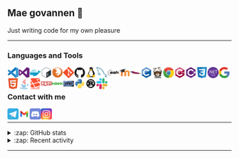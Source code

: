 ## Mae govannen :wave:

Just writing code for my own pleasure

---

### Languages and Tools

<a href="https://code.visualstudio.com/">
  <img align="left" alt="vscode" width="25px" src="https://raw.githubusercontent.com/devicons/devicon/master/icons/vscode/vscode-original.svg"/>
</a>
<a href="https://visualstudio.microsoft.com/">
  <img align="left" alt="visualstudio" width="25px" src="https://raw.githubusercontent.com/devicons/devicon/master/icons/visualstudio/visualstudio-plain.svg"/>
</a>
<a href="https://www.docker.com/">
  <img align="left" alt="docker" width="25px" src="https://raw.githubusercontent.com/devicons/devicon/master/icons/docker/docker-plain.svg"/>
</a>
<a href="https://www.gnu.org/software/bash/">
  <img align="left" alt="bash" width="25px" src="https://raw.githubusercontent.com/devicons/devicon/master/icons/bash/bash-original.svg"/>
</a>
<a href="https://www.mozilla.org/en-US/firefox/new/">
  <img align="left" alt="firefox" width="25px" src="https://raw.githubusercontent.com/devicons/devicon/master/icons/firefox/firefox-plain.svg"/>
</a>
<a href="https://git-scm.com/">
  <img align="left" alt="git" width="25px" src="https://raw.githubusercontent.com/devicons/devicon/master/icons/git/git-original.svg"/>
</a>
<a href="https://github.com/">
  <img align="left" alt="github" width="25px" src="https://raw.githubusercontent.com/devicons/devicon/master/icons/github/github-original.svg"/>
</a>
<a href="https://www.linux.org/">
  <img align="left" alt="linux" width="25px" src="https://raw.githubusercontent.com/devicons/devicon/master/icons/linux/linux-original.svg"/>
</a>
<a href="https://www.mysql.com/">
  <img align="left" alt="mysql" width="25px" src="https://raw.githubusercontent.com/devicons/devicon/master/icons/mysql/mysql-plain.svg"/>
</a>
<a href="https://www.openssh.com/">
  <img align="left" alt="ssh" width="25px" src="https://raw.githubusercontent.com/devicons/devicon/master/icons/ssh/ssh-original-wordmark.svg"/>
</a>
<a href="https://moodle.org/">
  <img align="left" alt="moodle" width="25px" src="https://raw.githubusercontent.com/devicons/devicon/master/icons/moodle/moodle-original.svg"/>
</a>
<a href="https://httpd.apache.org/">
  <img align="left" alt="apache" width="25px" src="https://raw.githubusercontent.com/devicons/devicon/master/icons/apache/apache-original.svg"/>
</a>
<a href="https://en.cppreference.com/w/c/language">
  <img align="left" alt="c" width="25px" src="https://raw.githubusercontent.com/devicons/devicon/master/icons/c/c-original.svg"/>
</a>
<a href="https://getcomposer.org/">
  <img align="left" alt="composer" width="25px" src="https://raw.githubusercontent.com/devicons/devicon/master/icons/composer/composer-original.svg"/>
</a>
<a href="https://www.google.com/chrome/">
  <img align="left" alt="chrome" width="25px" src="https://raw.githubusercontent.com/devicons/devicon/master/icons/chrome/chrome-original.svg"/>
</a>
<a href="https://en.cppreference.com/w/cpp/language">
  <img align="left" alt="cpp" width="25px" src="https://raw.githubusercontent.com/devicons/devicon/master/icons/cplusplus/cplusplus-original.svg"/>
</a>
<a href="https://docs.microsoft.com/en-us/dotnet/csharp/">
  <img align="left" alt="csharp" width="25px" src="https://raw.githubusercontent.com/devicons/devicon/master/icons/csharp/csharp-plain.svg"/>
</a>
<a href="https://www.w3.org/Style/CSS/current-work.en.html">
  <img align="left" alt="css3" width="25px" src="https://raw.githubusercontent.com/devicons/devicon/master/icons/css3/css3-original.svg"/>
</a>
<a href="https://dotnet.microsoft.com/download">
  <img align="left" alt="dotnet" width="25px" src="https://raw.githubusercontent.com/devicons/devicon/master/icons/dotnetcore/dotnetcore-original.svg"/>
</a>
<a href="https://www.google.com/">
  <img align="left" alt="google" width="25px" src="https://raw.githubusercontent.com/devicons/devicon/master/icons/google/google-original.svg"/>
</a>
<a href="https://html.spec.whatwg.org/">
  <img align="left" alt="html5" width="25px" src="https://raw.githubusercontent.com/devicons/devicon/master/icons/html5/html5-original.svg"/>
</a>
<a href="https://www.java.com/">
  <img align="left" alt="java" width="25px" src="https://raw.githubusercontent.com/devicons/devicon/master/icons/java/java-original.svg"/>
</a>
<a href="https://laravel.com/">
  <img align="left" alt="laravel" width="25px" src="https://raw.githubusercontent.com/devicons/devicon/master/icons/laravel/laravel-plain-wordmark.svg"/>
</a>
<a href="https://www.npmjs.com/">
  <img align="left" alt="npm" width="25px" src="https://raw.githubusercontent.com/devicons/devicon/master/icons/npm/npm-original-wordmark.svg"/>
</a>
<a href="https://www.nginx.com/">
  <img align="left" alt="nginx" width="25px" src="https://raw.githubusercontent.com/devicons/devicon/master/icons/nginx/nginx-original.svg"/>
</a>
<a href="https://www.php.net/">
  <img align="left" alt="php" width="25px" src="https://raw.githubusercontent.com/devicons/devicon/master/icons/php/php-original.svg"/>
</a>
<a href="https://www.python.org/">
  <img align="left" alt="python" width="25px" src="https://raw.githubusercontent.com/devicons/devicon/master/icons/python/python-original.svg"/>
</a>
<a href="https://www.rust-lang.org/">
  <img align="left" alt="rust" width="25px" src="https://raw.githubusercontent.com/devicons/devicon/master/icons/rust/rust-plain.svg"/>
</a>
<a href="https://slack.com/">
  <img align="left" alt="slack" width="25px" src="https://raw.githubusercontent.com/devicons/devicon/master/icons/slack/slack-original.svg"/>
</a>

<br/>
<br/>

### Contact with me

[<img align="left" alt="Telegram" width="25px" src="https://raw.githubusercontent.com/edent/SuperTinyIcons/master/images/svg/telegram.svg"/>][telegram]
[<img align="left" alt="GMail" width="25px" src="https://raw.githubusercontent.com/edent/SuperTinyIcons/master/images/svg/gmail.svg"/>][gmail]
[<img align="left" alt="Discord" width="25px" src="https://raw.githubusercontent.com/edent/SuperTinyIcons/master/images/svg/discord.svg"/>][discord]
[<img align="left" alt="Instagram" width="25px" src="https://raw.githubusercontent.com/edent/SuperTinyIcons/master/images/svg/instagram.svg"/>][instagram]

<br/>

---

<details>
  <summary>:zap: GitHub stats</summary>

  ![GitHub stats](https://github-readme-stats.vercel.app/api?username=andinoriel&theme=material-palenight&hide_border=true&count_private=true&show_icons=true)

  ![Top Langs](https://github-readme-stats.vercel.app/api/top-langs/?username=andinoriel&theme=material-palenight&hide_border=true&layout=compact)
</details>

<details>
  <summary>:zap: Recent activity</summary>

  <!--RECENT_ACTIVITY:start-->
1. ⭐ Starred [Readme-Workflows/recent-activity](https://github.com/Readme-Workflows/recent-activity)
2. ⭐ Starred [jamesgeorge007/github-activity-readme](https://github.com/jamesgeorge007/github-activity-readme)
3. ⭐ Starred [anuraghazra/github-readme-stats](https://github.com/anuraghazra/github-readme-stats)
4. ⭐ Starred [Vemestael/stepik](https://github.com/Vemestael/stepik)
5. ⭐ Starred [intusmortius/file-storage](https://github.com/intusmortius/file-storage)
<!--RECENT_ACTIVITY:end-->

  <!--RECENT_ACTIVITY:last_update-->
Last Updated: Tuesday, August 10th, 2021, 11:30:53 AM
<!--RECENT_ACTIVITY:last_update_end-->

</details>

---

[telegram]: https://t.me/andinoriel
[gmail]: mailto:simonnikolaj20@gmail.com
[discord]: https://discordapp.com/users/524889744061104128/
[instagram]: https://instagram.com/andinoriel

<!--
  **andinoriel/andinoriel** is a ✨ _special_ ✨ repository because its `README.md`
  (this file) appears on your GitHub profile.
-->

